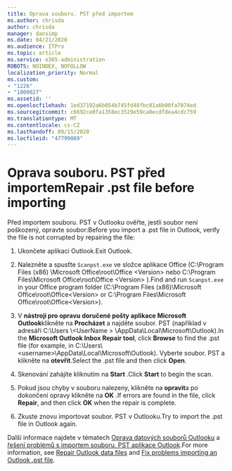 ```yaml
---
title: Oprava souboru. PST před importem
ms.author: chrisda
author: chrisda
manager: dansimp
ms.date: 04/21/2020
ms.audience: ITPro
ms.topic: article
ms.service: o365-administration
ROBOTS: NOINDEX, NOFOLLOW
localization_priority: Normal
ms.custom:
- "1226"
- "1800027"
ms.assetid: ''
ms.openlocfilehash: 1ed37192a6b054b745fd48fbc01a6b00fa7074ed
ms.sourcegitcommit: c6692ce0fa1358ec3529e59ca0ecdfdea4cdc759
ms.translationtype: MT
ms.contentlocale: cs-CZ
ms.lasthandoff: 09/15/2020
ms.locfileid: "47799089"
---
```

# <a name="repair-pst-file-before-importing"></a><span data-ttu-id="096a4-102">Oprava souboru. PST před importem</span><span class="sxs-lookup"><span data-stu-id="096a4-102">Repair .pst file before importing</span></span>

<span data-ttu-id="096a4-103">Před importem souboru. PST v Outlooku ověřte, jestli soubor není poškozený, opravte soubor:</span><span class="sxs-lookup"><span data-stu-id="096a4-103">Before you import a .pst file in Outlook, verify the file is not corrupted by repairing the file:</span></span>

1. <span data-ttu-id="096a4-104">Ukončete aplikaci Outlook.</span><span class="sxs-lookup"><span data-stu-id="096a4-104">Exit Outlook.</span></span>

2. <span data-ttu-id="096a4-105">Nalezněte a spusťte `Scanpst.exe` ve složce aplikace Office (C:\Program Files (x86) \Microsoft Office\root\Office \<Version\> nebo C:\Program Files\Microsoft Office\root\Office \<Version\> ).</span><span class="sxs-lookup"><span data-stu-id="096a4-105">Find and run `Scanpst.exe` in your Office program folder (C:\Program Files (x86)\Microsoft Office\root\Office\<Version\> or C:\Program Files\Microsoft Office\root\Office\<Version\>).</span></span>

3. <span data-ttu-id="096a4-106">V **nástroji pro opravu doručené pošty aplikace Microsoft Outlook**klikněte na **Procházet** a najděte soubor. PST (například v adresáři C:\Users \\<UserName \> \AppData\Local\Microsoft\Outlook).</span><span class="sxs-lookup"><span data-stu-id="096a4-106">In the **Microsoft Outlook Inbox Repair tool**, click **Browse** to find the .pst file (for example, in C:\Users\\<username\>\AppData\Local\Microsoft\Outlook).</span></span> <span data-ttu-id="096a4-107">Vyberte soubor. PST a klikněte na **otevřít**.</span><span class="sxs-lookup"><span data-stu-id="096a4-107">Select the .pst file and then click **Open**.</span></span>

4. <span data-ttu-id="096a4-108">Skenování zahájíte kliknutím na **Start** .</span><span class="sxs-lookup"><span data-stu-id="096a4-108">Click **Start** to begin the scan.</span></span>

5. <span data-ttu-id="096a4-109">Pokud jsou chyby v souboru nalezeny, klikněte na **opravit**a po dokončení opravy klikněte na **OK** .</span><span class="sxs-lookup"><span data-stu-id="096a4-109">If errors are found in the file, click **Repair**, and then click **OK** when the repair is complete.</span></span>

6. <span data-ttu-id="096a4-110">Zkuste znovu importovat soubor. PST v Outlooku.</span><span class="sxs-lookup"><span data-stu-id="096a4-110">Try to import the .pst file in Outlook again.</span></span>

<span data-ttu-id="096a4-111">Další informace najdete v tématech [Oprava datových souborů Outlooku](https://support.office.com/article/25663bc3-11ec-4412-86c4-60458afc5253) a [řešení problémů s importem souboru. PST aplikace Outlook](https://support.office.com/article/2d2e50dc-5c36-4ab2-ab50-f1be733b3d6e).</span><span class="sxs-lookup"><span data-stu-id="096a4-111">For more information, see [Repair Outlook data files](https://support.office.com/article/25663bc3-11ec-4412-86c4-60458afc5253) and [Fix problems importing an Outlook .pst file](https://support.office.com/article/2d2e50dc-5c36-4ab2-ab50-f1be733b3d6e).</span></span>
